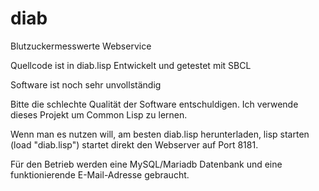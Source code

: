# diab
Blutzuckermesswerte Webservice

Quellcode ist in diab.lisp
Entwickelt und getestet mit SBCL


Software ist noch sehr unvollständig


Bitte die schlechte Qualität der Software entschuldigen. Ich verwende dieses Projekt um Common Lisp zu lernen.


Wenn man es nutzen will, am besten diab.lisp herunterladen, lisp starten (load "diab.lisp") startet direkt den Webserver auf Port 8181.

Für den Betrieb werden eine MySQL/Mariadb Datenbank und eine funktionierende E-Mail-Adresse gebraucht.
